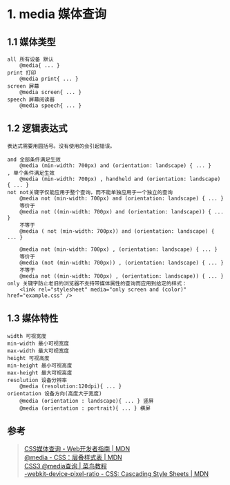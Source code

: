 # 1. media 媒体查询
## 1.1 媒体类型
    all 所有设备 默认
        @media{ ... }
    print 打印
        @media print{ ... }
    screen 屏幕
        @media screen{ ... }
    speech 屏幕阅读器
        @media speech{ ... }
## 1.2 逻辑表达式
    表达式需要用圆括号。没有使用的会引起错误。
        
    and 全部条件满足生效
        @media (min-width: 700px) and (orientation: landscape) { ... }
    , 单个条件满足生效
        @media (min-width: 700px) , handheld and (orientation: landscape) { ... }
    not not关键字仅能应用于整个查询，而不能单独应用于一个独立的查询
        @media not (min-width: 700px) and (orientation: landscape) { ... }
        等价于
        @media not ((min-width: 700px) and (orientation: landscape)) { ... }
        不等于        
        @media ( not (min-width: 700px)) and (orientation: landscape) { ... }
        
        @media not (min-width: 700px) , (orientation: landscape) { ... }
        等价于    
        @media (not (min-width: 700px)) , (orientation: landscape) { ... }
        不等于
        @media not ((min-width: 700px) , (orientation: landscape)) { ... }
    only 关键字防止老旧的浏览器不支持带媒体属性的查询而应用到给定的样式：
        <link rel="stylesheet" media="only screen and (color)" href="example.css" />
## 1.3 媒体特性
    width 可视宽度    
    min-width 最小可视宽度
    max-width 最大可视宽度
    height 可视高度    
    min-height 最小可视高度    
    max-height 最大可视高度    
    resolution 设备分辨率
        @media (resolution:120dpi){ ... }
    orientation 设备方向(高度大于宽度)
        @media (orientation : landscape){ ... } 竖屏
        @media (orientation : portrait){ ... } 横屏
## 参考
 > [CSS媒体查询 - Web开发者指南 | MDN](https://developer.mozilla.org/zh-CN/docs/Web/Guide/CSS/Media_queries)  
 > [@media - CSS：层叠样式表 | MDN](https://developer.mozilla.org/zh-CN/docs/Web/CSS/@media)  
 > [CSS3 @media查询 | 菜鸟教程](http://www.runoob.com/cssref/css3-pr-mediaquery.html)  
 > [-webkit-device-pixel-ratio - CSS: Cascading Style Sheets | MDN](https://developer.mozilla.org/en-US/docs/Web/CSS/@media/-webkit-device-pixel-ratio)  
 

